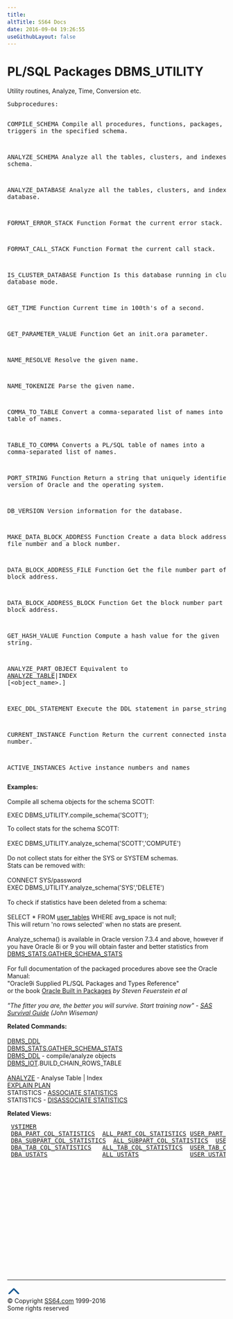 ```yaml
---
title:
altTitle: SS64 Docs
date: 2016-09-04 19:26:55
useGithubLayout: false
---
```

<!-- #BeginLibraryItem "/Library/head_orapack.lbi" --><!-- #EndLibraryItem --><h1>PL/SQL Packages DBMS_UTILITY</h1> 
<p>Utility routines, Analyze, Time, Conversion etc.</p>
<pre>Subprocedures:

COMPILE_SCHEMA   Compile all procedures, functions, packages, and
                 triggers in the specified schema. 

ANALYZE_SCHEMA   Analyze all the tables, clusters, and indexes in
                 a schema. 

ANALYZE_DATABASE Analyze all the tables, clusters, and indexes in
                 a database. 

FORMAT_ERROR_STACK Function 
                 Format the current error stack. 

FORMAT_CALL_STACK Function 
                 Format the current call stack. 

IS_CLUSTER_DATABASE Function 
                 Is this database running in cluster database mode. 

GET_TIME Function 
                 Current time in 100th's of a second. 

GET_PARAMETER_VALUE Function 
                 Get an init.ora parameter. 

NAME_RESOLVE     Resolve the given name. 

NAME_TOKENIZE    Parse the given name. 

COMMA_TO_TABLE   Convert a comma-separated list of names into a
                 PL/SQL table of names. 

TABLE_TO_COMMA   Converts a PL/SQL table of names into a comma-separated
                 list of names. 

PORT_STRING Function 
                 Return a string that uniquely identifies the version of Oracle
                 and the operating system. 

DB_VERSION       Version information for the database. 

MAKE_DATA_BLOCK_ADDRESS Function 
                 Create a data block address given a file number and a block number. 

DATA_BLOCK_ADDRESS_FILE Function 
                 Get the file number part of a data block address. 

DATA_BLOCK_ADDRESS_BLOCK Function 
                 Get the block number part of a data block address. 

GET_HASH_VALUE Function 
                 Compute a hash value for the given string. 

ANALYZE_PART_OBJECT 
                 Equivalent to <a href="../ora/analyze.html">ANALYZE TABLE</a>|INDEX [&lt;object_name&gt;<schema>.]

EXEC_DDL_STATEMENT Execute the DDL statement in parse_string. 

CURRENT_INSTANCE Function 
                 Return the current connected instance number. 

ACTIVE_INSTANCES Active instance numbers and names </schema></pre>
<p><span class="body"><b>Examples:</b><br>
  <br>
  Compile all schema objects for the schema
  SCOTT:</span></p>
<p><span class="body">EXEC DBMS_UTILITY.compile_schema('SCOTT');</span></p>
<p><span class="body">To collect stats for the schema
    SCOTT:<br>
  <br>
  EXEC DBMS_UTILITY.analyze_schema('SCOTT<schemaname>','COMPUTE') <br>
  <br>
  Do not collect stats for either the SYS or SYSTEM schemas.<br>
  Stats can be removed with:<br>
  <br>
  CONNECT SYS/password<br>
  EXEC DBMS_UTILITY.analyze_schema('SYS','DELETE') <br>
  <br>
  To check if statistics have been deleted from a schema:<br>
  <br>
  SELECT * FROM <a href="../orad/USER_TABLES.html">user_tables</a> WHERE avg_space
    is not null; <br>
  This will return 'no rows selected' when no stats are present.<br>
  <br>
  Analyze_schema() is available in Oracle version 7.3.4 and above, however
    if you have Oracle 8i or 9 you will obtain faster and better statistics from <a href="DBMS_STATS.html">DBMS_STATS.GATHER_SCHEMA_STATS</a> 
  <br>
  <br>
  For full documentation of the packaged procedures above see the Oracle Manual:<br>
"Oracle9i Supplied PL/SQL Packages and Types Reference"<b><br>
  </b>or the book <a href="../links/orasqllinks.html">Oracle Built in Packages</a> 
  <i>by Steven Feuerstein et al</i><b><br>
  </b><br>
  <i class="quote">"The fitter you are, the better you will survive. Start training now" -
  <a href="http://www.amazon.com/exec/obidos/external-search?tag=ss64&amp;keyword=sas%20survival&amp;mode=blended">SAS
  Survival Guide</a> (John Wiseman)</i></schemaname></span></p>
<p><span class="body"><b>Related Commands:<br>
  <br>
  </b> <a href="DBMS_DDL.html">DBMS_DDL</a><br>
<a href="DBMS_STATS.html">DBMS_STATS.GATHER_SCHEMA_STATS</a> <br>
<a href="DBMS_DDL.html">DBMS_DDL</a> - compile/analyze objects <br>
<a href="DBMS_IOT.html">DBMS_IOT</a>.BUILD_CHAIN_ROWS_TABLE <br>
<a href="../ora/analyze.html"><br>
ANALYZE</a> - Analyse Table | Index<a href="../ora/explain.html"><br>
EXPLAIN PLAN</a><br>
STATISTICS - <a href="../ora/stats_assoc.html">ASSOCIATE STATISTICS</a> <br>
STATISTICS - <a href="../ora/stats_dis.html">DISASSOCIATE STATISTICS</a></span></p>
<p><span class="body"><b>Related Views:</b></span> <span class="body"> </span></p>
<pre> <a href="../orav/V$TIMER.html">V$TIMER</a>                                                       <a href="../orad/INDEX_STATS.html">INDEX_STATS</a>
 <a href="../orad/DBA_PART_COL_STATISTICS.html">DBA_PART_COL_STATISTICS</a>  <a href="../orad/ALL_PART_COL_STATISTICS.html">ALL_PART_COL_STATISTICS</a> <a href="../orad/USER_PART_COL_STATISTICS.html">USER_PART_COL_STATISTICS</a> 
 <a href="../orad/DBA_SUBPART_COL_STATISTICS.html">DBA_SUBPART_COL_STATISTICS</a>  <a href="../orad/ALL_SUBPART_COL_STATISTICS.html">ALL_SUBPART_COL_STATISTICS</a>  <a href="../orad/USER_SUBPART_COL_STATISTICS.html">USER_SUBPART_COL_STATISTICS</a> 
 <a href="../orad/DBA_TAB_COL_STATISTICS.html">DBA_TAB_COL_STATISTICS</a>   <a href="../orad/ALL_TAB_COL_STATISTICS.html">ALL_TAB_COL_STATISTICS</a>  <a href="../orad/USER_TAB_COL_STATISTICS.html">USER_TAB_COL_STATISTICS</a> 
 <a href="../orad/DBA_USTATS.html">DBA_USTATS</a>               <a href="../orad/ALL_USTATS.html">ALL_USTATS</a>              <a href="../orad/USER_USTATS.html">USER_USTATS</a></pre><!-- #BeginLibraryItem "/Library/foot_ora.lbi" --><p>
<!-- oracle-footer -->
<ins class="adsbygoogle" style="display:inline-block;width:300px;height:250px" data-ad-client="ca-pub-6140977852749469" data-ad-slot="4275490898"></ins>
<script>
(adsbygoogle = window.adsbygoogle || []).push({});
</script></p>
<hr>
<div id="bl" class="footer"><a href="DBMS_UTILITY.html#"><img src="../images/top.png" width="30" height="22" alt="Back to the Top"></a></div>
<div id="br" class="footer, tagline">© Copyright <a href="http://ss64.com/">SS64.com</a> 1999-2016<br>
Some rights reserved</div><!-- #EndLibraryItem -->

